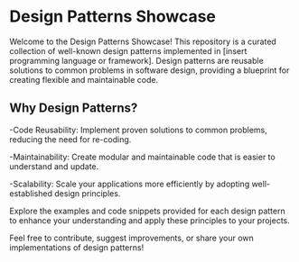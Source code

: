 # Design Patterns Showcase

Welcome to the Design Patterns Showcase! This repository is a curated collection of well-known design patterns implemented in [insert programming language or framework]. Design patterns are reusable solutions to common problems in software design, providing a blueprint for creating flexible and maintainable code.



## Why Design Patterns?

-Code Reusability: Implement proven solutions to common problems, reducing the need for re-coding.

-Maintainability: Create modular and maintainable code that is easier to understand and update.

-Scalability: Scale your applications more efficiently by adopting well-established design principles.


Explore the examples and code snippets provided for each design pattern to enhance your understanding and apply these principles to your projects.

Feel free to contribute, suggest improvements, or share your own implementations of design patterns!